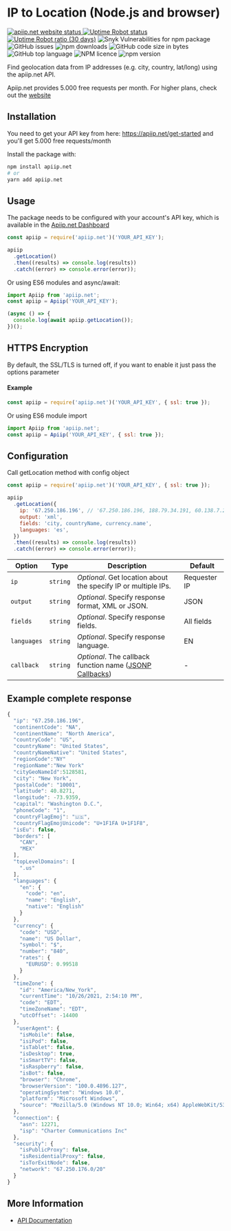 # IP to Location (Node.js and browser)

<p>
<a href="https://apiip.net"><img alt="apiip.net website status" src="https://img.shields.io/website?down_color=red&down_message=offline&label=apiip.net%20website&up_color=success&up_message=online&url=https%3A%2F%2Fapiip.net%2F"> </a>
<a href="https://status.apiip.net/"><img alt="Uptime Robot status" src="https://img.shields.io/uptimerobot/status/m789879229-16fa66289487470e7544d58a?label=API%20status"></a>
<a href="https://status.apiip.net/"><img alt="Uptime Robot ratio (30 days)" src="https://img.shields.io/uptimerobot/ratio/m789879229-16fa66289487470e7544d58a?label=API%20uptime%20%2830%20days%29"></a>
<img alt="Snyk Vulnerabilities for npm package" src="https://img.shields.io/snyk/vulnerabilities/npm/apiip.net">
<img alt="GitHub issues" src="https://img.shields.io/github/issues-raw/Apiipnet/apiip.net">
<img alt="npm downloads" src="https://img.shields.io/npm/dw/apiip.net?label=npm%20downloads">
<img alt="GitHub code size in bytes" src="https://img.shields.io/github/languages/code-size/Apiipnet/apiip.net">
<img alt="GitHub top language" src="https://img.shields.io/github/languages/top/apiipnet/apiip.net">
<img alt="NPM licence" src="https://img.shields.io/npm/l/apiip.net?color=green">
<img alt="npm version" src="https://img.shields.io/npm/v/apiip.net">

</p>
Find geolocation data from IP addresses (e.g. city, country, lat/long) using the apiip.net API.

Apiip.net provides 5.000 free requests per month. For higher plans, check out the [website](https://apiip.net)

## Installation

You need to get your API key from here: https://apiip.net/get-started and you'll get 5.000 free requests/month

Install the package with:

```sh
npm install apiip.net
# or
yarn add apiip.net
```

## Usage

The package needs to be configured with your account's API key, which is available in the [Apiip.net Dashboard](https://apiip.net/user/dashboard)

```javascript
const apiip = require('apiip.net')('YOUR_API_KEY');

apiip
  .getLocation()
  .then((results) => console.log(results))
  .catch((error) => console.error(error));
```

Or using ES6 modules and async/await:

```javascript
import Apiip from 'apiip.net';
const apiip = Apiip('YOUR_API_KEY');

(async () => {
  console.log(await apiip.getLocation());
})();
```

## HTTPS Encryption

By default, the SSL/TLS is turned off, if you want to enable it just pass the options parameter

#### Example

```javascript
const apiip = require('apiip.net')('YOUR_API_KEY', { ssl: true });
```

Or using ES6 module import

```javascript
import Apiip from 'apiip.net';
const apiip = Apiip('YOUR_API_KEY', { ssl: true });
```

## Configuration

Call getLocation method with config object

```javascript
const apiip = require('apiip.net')('YOUR_API_KEY', { ssl: true });

apiip
  .getLocation({
    ip: '67.250.186.196', // '67.250.186.196, 188.79.34.191, 60.138.7.24' - for bulk request
    output: 'xml',
    fields: 'city, countryName, currency.name',
    languages: 'es',
  })
  .then((results) => console.log(results))
  .catch((error) => console.error(error));
```

| Option      | Type     | Description                                                                                                | Default      |
| ----------- | -------- | ---------------------------------------------------------------------------------------------------------- | ------------ |
| `ip`        | `string` | _Optional_. Get location about the specify IP or multiple IPs.                                             | Requester IP |
| `output`    | `string` | _Optional_. Specify response format, XML or JSON.                                                          | JSON         |
| `fields`    | `string` | _Optional_. Specify response fields.                                                                       | All fields   |
| `languages` | `string` | _Optional_. Specify response language.                                                                     | EN           |
| `callback`  | `string` | _Optional_. The callback function name ([JSONP Callbacks](https://www.w3schools.com/js/js_json_jsonp.asp)) | -            |

## Example complete response

```javascript
{
  "ip": "67.250.186.196",
  "continentCode": "NA",
  "continentName": "North America",
  "countryCode": "US",
  "countryName": "United States",
  "countryNameNative": "United States",
  "regionCode":"NY"
  "regionName":"New York"
  "cityGeoNameId":5128581,
  "city": "New York",
  "postalCode": "10001",
  "latitude": 40.8271,
  "longitude": -73.9359,
  "capital": "Washington D.C.",
  "phoneCode": "1",
  "countryFlagEmoj": "🇺🇸",
  "countryFlagEmojUnicode": "U+1F1FA U+1F1F8",
  "isEu": false,
  "borders": [
    "CAN",
    "MEX"
  ],
  "topLevelDomains": [
    ".us"
  ],
  "languages": {
    "en": {
      "code": "en",
      "name": "English",
      "native": "English"
    }
  },
  "currency": {
    "code": "USD",
    "name": "US Dollar",
    "symbol": "$",
    "number": "840",
    "rates": {
      "EURUSD": 0.99518
    }
  },
  "timeZone": {
    "id": "America/New_York",
    "currentTime": "10/26/2021, 2:54:10 PM",
    "code": "EDT",
    "timeZoneName": "EDT",
    "utcOffset": -14400
  },
   "userAgent": {
    "isMobile": false,
    "isiPod": false,
    "isTablet": false,
    "isDesktop": true,
    "isSmartTV": false,
    "isRaspberry": false,
    "isBot": false,
    "browser": "Chrome",
    "browserVersion": "100.0.4896.127",
    "operatingSystem": "Windows 10.0",
    "platform": "Microsoft Windows",
    "source": "Mozilla/5.0 (Windows NT 10.0; Win64; x64) AppleWebKit/537.36 (KHTML, like Gecko) Chrome/100.0.4896.127 Safari/537.36"
  },
  "connection": {
    "asn": 12271,
    "isp": "Charter Communications Inc"
  },
  "security": {
    "isPublicProxy": false,
    "isResidentialProxy": false,
    "isTorExitNode": false,
    "network": "67.250.176.0/20"
  }
}

```

## More Information

- [API Documentation](https://apiip.net/documentation)
